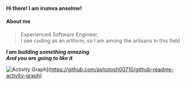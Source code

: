 #### Hi there! I am irumva anselme!

#### About me

> Experienced Software Engineer, <br/>
> I see coding as an artform, so I am among the artisans in this field

**_I am building something amazing_ <br/>
_And you are going to like it_**


![Activity Graph](https://github-readme-activity-graph.vercel.app/graph?username=irumvanselme&bg_color=000000&color=a6a6a6&line=4c779e&point=ffffff&area=true&hide_border=true)](https://github.com/ashutosh00710/github-readme-activity-graph)

